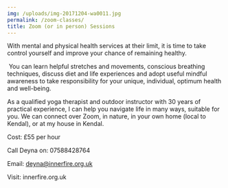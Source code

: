 ```yaml
---
img: /uploads/img-20171204-wa0011.jpg
permalink: /zoom-classes/
title: Zoom (or in person) Sessions
---
```

With mental and physical health services at their limit, it is time to take control yourself and improve your chance of remaining healthy.

 You can learn helpful stretches and movements, conscious breathing techniques, discuss diet and life experiences and adopt useful mindful awareness to take responsibility for your unique, individual, optimum health and well-being.

As a qualified yoga therapist and outdoor instructor with 30 years of practical experience, I can help you navigate life in many ways, suitable for you. We can connect over Zoom, in nature, in your own home (local to Kendal), or at my house in Kendal.

C﻿ost: £55 per hour

Call Deyna on: 07588428764

Email: deyna@innerfire.org.uk

Visit: innerfire.org.uk